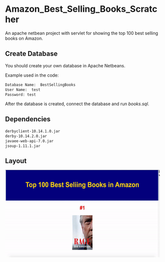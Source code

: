 # Amazon_Best_Selling_Books_Scratcher

An apache netbean project with servlet for showing the top 100 best selling books on Amazon.

## Create Database

You should create your own database in Apache Netbeans.

Example used in the code:
```
Database Name:	BestSellingBooks
User Name:  test
Password: test
```

After the database is created, connect the database and run *books.sql*.

## Dependencies

```
derbyclient-10.14.1.0.jar
derby-10.14.2.0.jar
javaee-web-api-7.0.jar
jsoup-1.11.1.jar
```

## Layout

![final layout](layout.gif)
